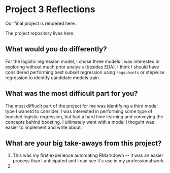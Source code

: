# Project 3 Reflections

Our final project is rendered here. 

The project repository lives here.

## What would you do differently?

For the logistic regression model, I chose three models I was interested in exploring without much prior analysis (besides EDA). I think I should have considered performing best subset regression using `regsubsets` or stepwise regression to identify candidate models train.

## What was the most difficult part for you?

The most diffiuclt part of the project for me was identifying a third model type I wanetd to consider. I was interested in performing some type of boosted logistic regression, but had a hard time learning and conveying the concepts behind boosting. I ultimately went with a model I thoguht was easier to implement and write about.

## What are your big take-aways from this project?

1. This was my first experience automating RMarkdown -- it was an easier process than I anticipated and I can see it's use in my professional work.
2. 
